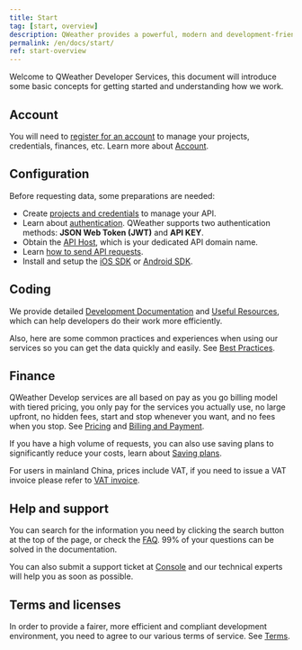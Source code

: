 ```yaml
---
title: Start
tag: [start, overview]
description: QWeather provides a powerful, modern and development-friendly weather data service, this document will introduce some basic concepts for getting started and understanding how we work.
permalink: /en/docs/start/
ref: start-overview
---
```


Welcome to QWeather Developer Services, this document will introduce some basic concepts for getting started and understanding how we work.

## Account

You will need to [register for an account](https://id.qweather.com/#/register?redirect=https%3A%2F%2Fconsole.qweather.com) to manage your projects, credentials, finances, etc. Learn more about [Account](/en/docs/account/). 

## Configuration

Before requesting data, some preparations are needed:

- Create [projects and credentials](/en/docs/configuration/project-and-key/) to manage your API.
- Learn about [authentication](/en/docs/configuration/authentication/). QWeather supports two authentication methods: **JSON Web Token (JWT)** and **API KEY**.
- Obtain the [API Host](/en/docs/configuration/api-host/), which is your dedicated API domain name.
- Learn [how to send API requests](/en/docs/configuration/api-config/).
- Install and setup the [iOS SDK](/en/docs/configuration/ios-sdk-config/) or [Android SDK](/en/docs/configuration/android-sdk-config/).

## Coding

We provide detailed [Development Documentation](/en/docs/api/) and [Useful Resources](/en/docs/resource/), which can help developers do their work more efficiently.

Also, here are some common practices and experiences when using our services so you can get the data quickly and easily. See [Best Practices](/en/docs/best-practices/).

## Finance

QWeather Develop services are all based on pay as you go billing model with tiered pricing, you only pay for the services you actually use, no large upfront, no hidden fees, start and stop whenever you want, and no fees when you stop. See [Pricing](/en/docs/finance/pricing/) and [Billing and Payment](/en/docs/finance/billing-and-payment/).

If you have a high volume of requests, you can also use saving plans to significantly reduce your costs, learn about [Saving plans](/en/docs/finance/saving-plans/).

For users in mainland China, prices include VAT, if you need to issue a VAT invoice please refer to [VAT invoice](/en/docs/finance/vat-invoice/).

## Help and support

You can search for the information you need by clicking the search button at the top of the page, or check the [FAQ](/en/help/). 99% of your questions can be solved in the documentation.

You can also submit a support ticket at [Console](https://console.qweather.com) and our technical experts will help you as soon as possible.

## Terms and licenses

In order to provide a fairer, more efficient and compliant development environment, you need to agree to our various terms of service. See [Terms](/en/docs/terms/).


